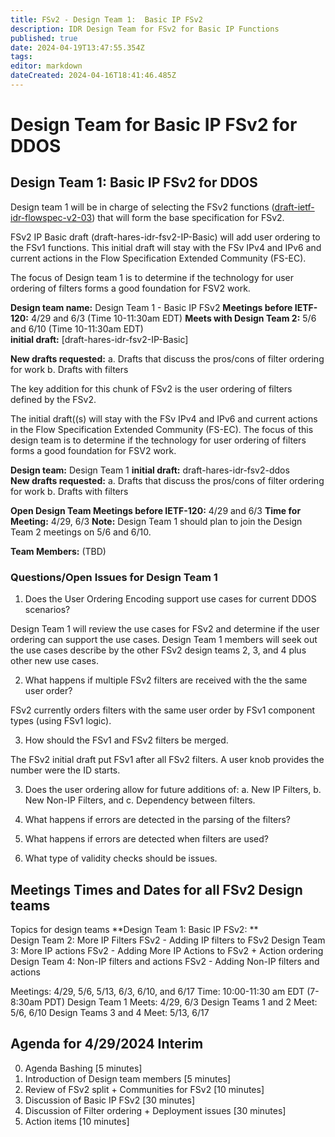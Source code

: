 ```yaml
---
title: FSv2 - Design Team 1:  Basic IP FSv2
description: IDR Design Team for FSv2 for Basic IP Functions 
published: true
date: 2024-04-19T13:47:55.354Z
tags: 
editor: markdown
dateCreated: 2024-04-16T18:41:46.485Z
---
```


# Design Team for Basic IP FSv2 for DDOS

## Design Team 1: Basic IP FSv2 for DDOS 
 
 Design team 1 will be in charge of selecting the FSv2 functions ([draft-ietf-idr-flowspec-v2-03](https://datatracker.ietf.org/doc/draft-ietf-idr-flowspec-v2/)) that will form the base specification for FSv2. 
 
 FSv2 IP Basic draft (draft-hares-idr-fsv2-IP-Basic) will add user ordering to the FSv1 functions. This initial draft will stay with the FSv IPv4 and IPv6 and current actions in the Flow Specification Extended Community (FS-EC).  
 
 The focus of Design team 1 is to determine if the technology for user ordering of filters forms a good foundation for FSV2 work. 

**Design team name:** Design Team 1 - Basic IP FSv2 
**Meetings before IETF-120:** 4/29 and 6/3 (Time 10-11:30am EDT) 
**Meets with Design Team 2:** 5/6 and 6/10 (Time 10-11:30am EDT)  
**initial draft:**  [draft-hares-idr-fsv2-IP-Basic]

**New drafts requested:** 
a. Drafts that discuss the pros/cons of filter ordering for work 
b. Drafts with filters 

The key addition for this chunk of FSv2 is the user ordering of filters defined by the FSv2. 

The initial draft((s) will stay with the FSv IPv4 and IPv6 and current actions in the Flow Specification Extended Community (FS-EC).  The focus of this design team is to determine if the technology for user ordering of filters forms a good foundation for FSV2 work. 

**Design team:** Design Team 1 
**initial draft:**  draft-hares-idr-fsv2-ddos  
**New drafts requested:** 
a. Drafts that discuss the pros/cons of filter ordering for work 
b. Drafts with filters 

**Open Design Team Meetings before IETF-120:** 4/29 and 6/3 
**Time for Meeting:** 4/29, 6/3 
**Note:** Design Team 1 should plan to join the Design Team 2 meetings on 5/6 and 6/10. 

**Team Members:** (TBD) 
 
### Questions/Open Issues for Design Team 1 
1. Does the User Ordering Encoding support use cases for current DDOS scenarios?

Design Team 1 will review the use cases for FSv2 and determine if the user ordering can support the use cases.  Design Team 1 members will seek out the use cases describe by the other FSv2 design teams 2, 3, and 4 plus other new use cases.  
 
2. What happens if multiple FSv2 filters are received with the the same user order?

FSv2 currently orders filters with the same user order by FSv1 component types (using FSv1 logic). 

3. How should the FSv1 and FSv2 filters be merged. 

The FSv2 initial draft put FSv1 after all FSv2 filters.  A user knob provides the number were the ID starts. 

3. Does the user ordering allow for future additions of: 
a. New IP Filters, 
b. New Non-IP Filters, and 
c. Dependency between filters. 

4. What happens if errors are detected in the parsing of the filters? 
5. What happens if errors are detected when filters are used? 
6. What type of validity checks should be issues. 


## Meetings Times and Dates for all FSv2 Design teams

Topics for design teams
**Design Team 1: Basic IP FSv2: **  
Design Team 2: More IP Filters FSv2 - Adding IP filters to FSv2
Design Team 3: More IP actions FSv2 - Adding More IP Actions to FSv2 + Action ordering 
Design Team 4: Non-IP filters and actions FSv2 - Adding Non-IP filters and actions 

Meetings: 4/29, 5/6, 5/13, 6/3, 6/10, and 6/17
Time: 10:00-11:30 am EDT (7-8:30am PDT)
Design Team 1 Meets: 4/29, 6/3
Design Teams 1 and 2 Meet: 5/6, 6/10
Design Teams 3 and 4 Meet: 5/13, 6/17
 
 
## Agenda for 4/29/2024 Interim 

0) Agenda Bashing  [5 minutes]
1) Introduction of Design team members [5 minutes]
2) Review of FSv2 split + Communities for FSv2  [10 minutes]
3) Discussion of Basic IP FSv2 [30 minutes]
4) Discussion of Filter ordering + Deployment issues [30 minutes]
5) Action items [10 minutes]

 